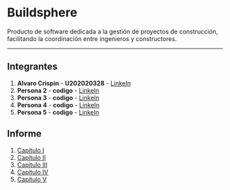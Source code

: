 # Buildsphere
Producto de software dedicada a la gestión de proyectos de construcción, facilitando la coordinación entre ingenieros y constructores.
***

## Integrantes
1. **Alvaro Crispin** - **U202020328** - [LinkeIn](https://www.linkedin.com/in/alvaro-crispin/ "LinkedIn" )
2. **Persona 2** - **codigo** - [LinkeIn](https://www.linkedin.com/in/usuario/ "LinkedIn" )
3. **Persona 3** - **codigo** - [LinkeIn](https://www.linkedin.com/in/usuario/ "LinkedIn" )
4. **Persona 4** - **codigo** - [LinkeIn](https://www.linkedin.com/in/usuario/ "LinkedIn" )
5. **Persona 5** - **codigo** - [LinkeIn](https://www.linkedin.com/in/usuario/ "LinkedIn" )

## Informe
1. [Capitulo I](Informe/Capitulo%20I/Capitulo_I.md)
2. [Capitulo II](Informe/Capitulo%20II/Capitulo_II.md)
3. [Capitulo III](Informe/Capitulo%20III/Capitulo_III.md)
4. [Capitulo IV](Informe/Capitulo%20IV/Capitulo_IV.md)
5. [Capitulo V](Informe/Capitulo%20V/Capitulo_V.md)

